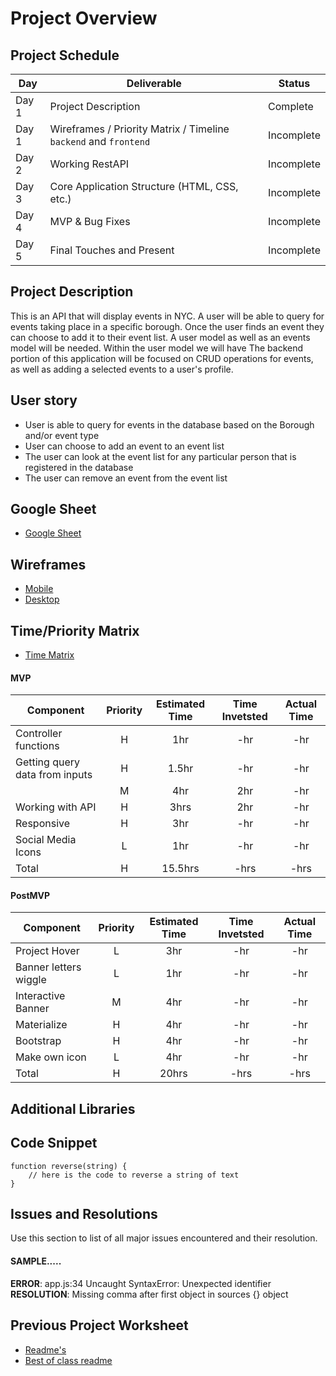 # Project Overview


## Project Schedule

|  Day | Deliverable | Status
|---|---| ---|
|Day 1| Project Description | Complete
|Day 1| Wireframes / Priority Matrix / Timeline `backend` and `frontend`| Incomplete
|Day 2| Working RestAPI | Incomplete
|Day 3| Core Application Structure (HTML, CSS, etc.) | Incomplete
|Day 4| MVP & Bug Fixes | Incomplete
|Day 5| Final Touches and Present | Incomplete

## Project Description

This is an API that will display events in NYC. A user will be able to query for events taking place in a specific borough. Once the user finds an event they can choose to add it to their event list.  A user model as well as an events model will be needed. Within the user model we will have The backend portion of this application will be focused on CRUD operations for events, as well as adding a selected events to a user's profile. 

## User story

- User is able to query for events in the database based on the Borough and/or event type
- User can choose to add an event to an event list
- The user can look at the event list for any particular person that is registered in the database
- The user can remove an event from the event list

## Google Sheet

- [Google Sheet](https://docs.google.com/spreadsheets/d/1DRhpnHYU-LVnRYKSALXm_xbMCZ3FsTs6Zl-VJ1MU49E/edit#gid=0)


## Wireframes

- [Mobile](https://res.cloudinary.com/jcloud3zf/image/upload/v1596216790/project2-api/p2-mobile_ih9xem.png)
- [Desktop](https://res.cloudinary.com/jcloud3zf/image/upload/v1596221033/project2-api/p2-desktop_vwoklx.png)

## Time/Priority Matrix

- [Time Matrix](https://res.cloudinary.com/jcloud3zf/image/upload/v1596222842/project2-api/matrix_vgwmkj.png)

#### MVP
| Component | Priority | Estimated Time | Time Invetsted | Actual Time |
| --- | :---: |  :---: | :---: | :---: |
| Controller functions | H | 1hr | -hr | -hr|
| Getting query data from inputs | H | 1.5hr| -hr | -hr |
| | M | 4hr | 2hr | -hr|
| Working with API | H | 3hrs| 2hr | -hr |
| Responsive | H | 3hr | -hr | -hr|
| Social Media Icons | L | 1hr | -hr | -hr|
| Total | H | 15.5hrs| -hrs | -hrs |

#### PostMVP
| Component | Priority | Estimated Time | Time Invetsted | Actual Time |
| --- | :---: |  :---: | :---: | :---: |
| Project Hover | L | 3hr | -hr | -hr|
| Banner letters wiggle | L | 1hr | -hr | -hr|
| Interactive Banner | M | 4hr | -hr | -hr|
| Materialize | H | 4hr | -hr | -hr|
| Bootstrap | H | 4hr | -hr | -hr|
| Make own icon | L | 4hr | -hr | -hr|
| Total | H | 20hrs| -hrs | -hrs |

## Additional Libraries
## Code Snippet

```
function reverse(string) {
	// here is the code to reverse a string of text
}
```

## Issues and Resolutions
 Use this section to list of all major issues encountered and their resolution.

#### SAMPLE.....
**ERROR**: app.js:34 Uncaught SyntaxError: Unexpected identifier                                
**RESOLUTION**: Missing comma after first object in sources {} object

## Previous Project Worksheet
 - [Readme's](https://github.com/jkeohan/fewd-class-repo/tree/master/final-project-worksheet/project-worksheet-examples)
 - [Best of class readme](https://github.com/jkeohan/fewd-class-repo/blob/master/final-project-worksheet/project-worksheet-examples/portfolio-gracie.md)
